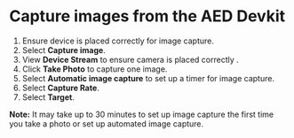 # Capture images from the AED Devkit 
1. Ensure device is placed correctly for image capture. 
1. Select **Capture image**.
1. View **Device Stream** to ensure camera is placed correctly .
1. Click **Take Photo** to capture one image.
1. Select **Automatic image capture** to set up a timer for image capture.
1. Select **Capture Rate**.
1. Select **Target**.

**Note:** It may take up to 30 minutes to set up image capture the first time you take a photo or set up automated image capture. 
